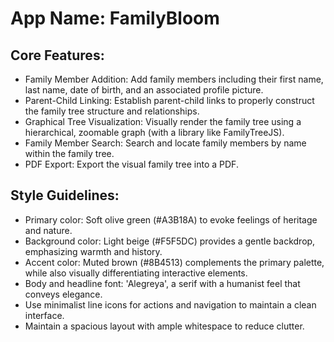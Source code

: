# **App Name**: FamilyBloom

## Core Features:

- Family Member Addition: Add family members including their first name, last name, date of birth, and an associated profile picture.
- Parent-Child Linking: Establish parent-child links to properly construct the family tree structure and relationships.
- Graphical Tree Visualization: Visually render the family tree using a hierarchical, zoomable graph (with a library like FamilyTreeJS).
- Family Member Search: Search and locate family members by name within the family tree.
- PDF Export: Export the visual family tree into a PDF.

## Style Guidelines:

- Primary color: Soft olive green (#A3B18A) to evoke feelings of heritage and nature.
- Background color: Light beige (#F5F5DC) provides a gentle backdrop, emphasizing warmth and history.
- Accent color: Muted brown (#8B4513) complements the primary palette, while also visually differentiating interactive elements.
- Body and headline font: 'Alegreya', a serif with a humanist feel that conveys elegance.
- Use minimalist line icons for actions and navigation to maintain a clean interface.
- Maintain a spacious layout with ample whitespace to reduce clutter.